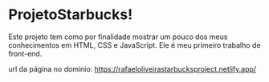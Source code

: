 # ProjetoStarbucks!

Este projeto tem como por finalidade mostrar um pouco dos meus conhecimentos em HTML, CSS e JavaScript.
Ele é meu primeiro trabalho de front-end.

url da página no dominio: https://rafaeloliveirastarbucksproject.netlify.app/
